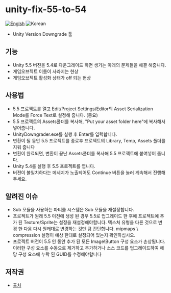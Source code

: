 # unity-fix-55-to-54

[![Englsh](https://img.shields.io/badge/Language-English-red.svg)](README.md)
![Korean](https://img.shields.io/badge/Language-Korean-lightgrey.svg)

- Unity Version Downgrade 툴

## 기능
- Unity 5.5 버젼을 5.4로 다운그레이드 하면 생기는 아래의 문제들을 해결 해줍니다.
- 게임오브젝트 이름이 사라지는 현상
- 게임오브젝트 활성화 상태가 off 되는 현상

## 사용법
- 5.5 프로젝트를 열고 Edit/Project Settings/Editor의 Asset Serialization Mode를 Force Text로 설정해 줍니다. (중요)
- 5.5 프로젝트의 Assets폴더를 복사해, "Put your asset folder here"에 복사해서 넣어줍니다.
- UnityDowngrader.exe를 실행 후 Enter를 입력합니다.
- 변환이 될 동안 5.5 프로젝트를 종료후 프로젝트의 Library, Temp, Assets 폴더를 지워 줍니다
- 변환이 완료되면, 변환이 끝난 Assets폴더를 복사해 5.5 프로젝트에 붙여넣어 줍니다.
- Unity 5.4를 실행 후 5.5 프로젝트를 엽니다.
- 버젼이 불일치하다는 메세지가 노출되어도 Continue 버튼을 눌러 계속해서 진행해주세요.

## 알려진 이슈
- Sub 모듈을 사용하는 파티클 시스템은 Sub 모듈을 재설정합니다.
- 프로젝트가 원래 5.5 이전에 생성 된 경우 5.5로 업그레이드 한 후에 프로젝트에 추가 된 Texture/Sprite는 설정을 재설정해야합니다. 텍스처 유형을 다른 것으로 변경 한 다음 다시 원래대로 변경하는 것만 큼 간단합니다. mipmaps \ compression 설정이 예상 한대로 설정되어 있는지 확인하십시오.
- 프로젝트 버전이 5.5 인 동안 추가 된 모든 Image\Button 구성 요소가 손상됩니다. 이러한 구성 요소를 수동으로 제거하고 추가하거나 소스 코드를 업그레이드하여 해당 구성 요소에 누락 된 GUID를 수정해야합니다 


## 저작권
- [출처](https://forum.unity.com/threads/behold-the-legendary-unity-5-5-to-5-4-downgrader.457905/)
